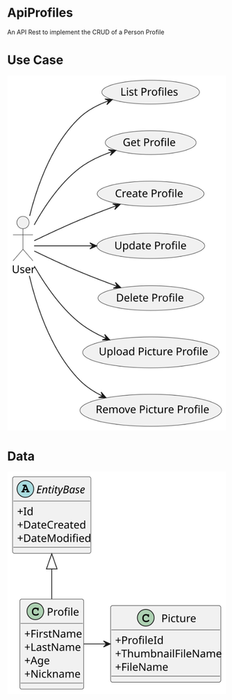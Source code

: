 # ApiProfiles

An API Rest to implement the CRUD of a Person Profile

# Use Case

<img title="Use Cases" alt="Use Cases" src="./docs/out/usecases/use-cases.svg">

# Data

<img title="Use Cases" alt="Use Cases" src="./docs/out/entities/Entities.svg">
